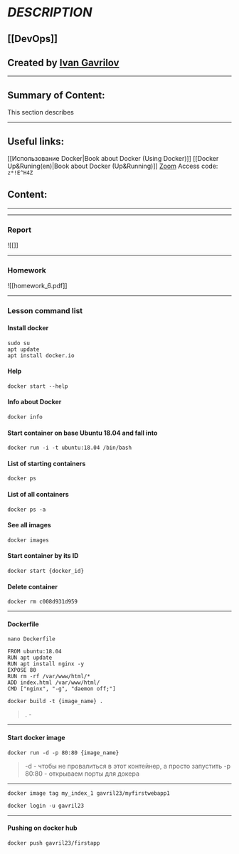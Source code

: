 # ***DESCRIPTION***

## [[DevOps]]


## Created by [Ivan Gavrilov](https://github.com/ivangavrilov-viii)
---
## Summary of Content:
This section describes


---
## Useful links:
[[Использование Docker|Book about Docker (Using Docker)]]
[[Docker Up&Runing(en)|Book about Docker (Up&Running)]]
[Zoom](https://us06web.zoom.us/rec/share/VkUW8OGm1G5O_fsJNho_2w1TDgaQrTf1UsvD41PLQt4slLS4JVo10LLbf-_z8BLi.7-V3I4L2wz_s8N3T) Access code: ```z*!E^H4Z```


## Content:
---


---
### Report
![[]]

---
### Homework
![[homework_6.pdf]]

---
### Lesson command list
#### Install docker
```
sudo su
apt update
apt install docker.io
```
#### Help
```
docker start --help
```
#### Info about Docker
```
docker info
```
#### Start container on base Ubuntu 18.04 and fall into
```
docker run -i -t ubuntu:18.04 /bin/bash
```
#### List of starting containers
```
docker ps
```
#### List of all containers
```
docker ps -a
```
#### See all images
```
docker images
```
#### Start container by its ID
```
docker start {docker_id}
```
#### Delete container 
```
docker rm c008d931d959
```
---
#### Dockerfile
```
nano Dockerfile
```

```
FROM ubuntu:18.04
RUN apt update
RUN apt install nginx -y
EXPOSE 80
RUN rm -rf /var/www/html/*
ADD index.html /var/www/html/
CMD ["nginx", "-g", "daemon off;"]
```

```
docker build -t {image_name} .
```
> . - 
---
#### Start docker image
```
docker run -d -p 80:80 {image_name}
```
> -d - чтобы не провалиться в этот контейнер, а просто запустить
> -p 80:80 - открываем порты для докера
---

```
docker image tag my_index_1 gavril23/myfirstwebapp1
```

```
docker login -u gavril23
```
---

#### Pushing on docker hub
```
docker push gavril23/firstapp
```

